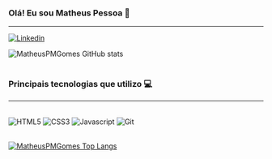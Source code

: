 
### Olá! Eu sou Matheus Pessoa 🤙
<hr>

[![Linkedin](https://img.shields.io/badge/LinkedIn-0077B5?style=for-the-badge&logo=linkedin&logoColor=white)](https://www.linkedin.com/in/matheus-pessoa-de-melo-gomes-44554a205/)


![MatheusPMGomes GitHub stats](https://github-readme-stats.vercel.app/api?username=MatheusPMGomes&show_icons=true&theme=dark)<br><br>

### Principais tecnologias que utilizo 💻
<hr>
<div style="display: inline_block"><br/>
    <img align="center" alt="HTML5" src="https://img.shields.io/badge/HTML5-E34F26?style=for-the-badge&logo=html5&logoColor=white"/>
    <img align="center" alt="CSS3" src="https://img.shields.io/badge/CSS3-1572B6?style=for-the-badge&logo=css3&logoColor=white"/>
    <img align="center" alt="Javascript" src="https://img.shields.io/badge/JavaScript-F7DF1E?style=for-the-badge&logo=javascript&logoColor=black"/>
    <img align="center" alt="Git" src="https://img.shields.io/badge/GIT-E44C30?style=for-the-badge&logo=git&logoColor=white"/>    
</div><br>


[![MatheusPMGomes Top Langs](https://github-readme-stats.vercel.app/api/top-langs/?username=MatheusPMGomes&theme=dark&layout=compact)](https://github.com/anuraghazra/github-readme-stats)
